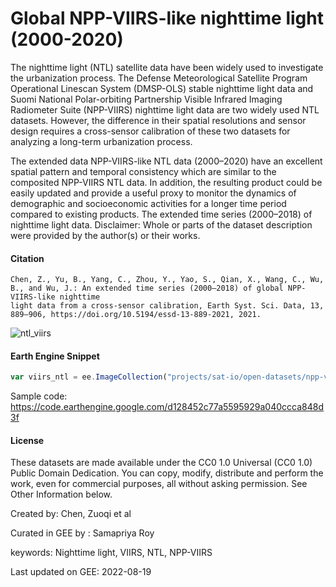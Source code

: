 # Global NPP-VIIRS-like nighttime light (2000-2020)

The nighttime light (NTL) satellite data have been widely used to investigate the urbanization process. The Defense Meteorological Satellite Program Operational Linescan System (DMSP-OLS) stable nighttime light data and Suomi National Polar-orbiting Partnership Visible Infrared Imaging Radiometer Suite (NPP-VIIRS) nighttime light data are two widely used NTL datasets. However, the difference in their spatial resolutions and sensor design requires a cross-sensor calibration of these two datasets for analyzing a long-term urbanization process.

The extended data NPP-VIIRS-like NTL data (2000–2020) have an excellent spatial pattern and temporal consistency which are similar to the composited NPP-VIIRS NTL data. In addition, the resulting product could be easily updated and provide a useful proxy to monitor the dynamics of demographic and socioeconomic activities for a longer time period compared to existing products. The extended time series (2000–2018) of nighttime light data.
Disclaimer: Whole or parts of the dataset description were provided by the author(s) or their works.


#### Citation

```
Chen, Z., Yu, B., Yang, C., Zhou, Y., Yao, S., Qian, X., Wang, C., Wu, B., and Wu, J.: An extended time series (2000–2018) of global NPP-VIIRS-like nighttime
light data from a cross-sensor calibration, Earth Syst. Sci. Data, 13, 889–906, https://doi.org/10.5194/essd-13-889-2021, 2021.
```

![ntl_viirs](https://user-images.githubusercontent.com/6677629/185727107-e76dcc00-4194-4f30-92f3-9aa851f671ae.gif)

#### Earth Engine Snippet

```js
var viirs_ntl = ee.ImageCollection("projects/sat-io/open-datasets/npp-viirs-ntl");
```

Sample code: https://code.earthengine.google.com/d128452c77a5595929a040ccca848d3f

#### License

These datasets are made available under the CC0 1.0 Universal (CC0 1.0) Public Domain Dedication. You can copy, modify, distribute and perform the work, even for commercial purposes, all without asking permission. See Other Information below.

Created by: Chen, Zuoqi et al

Curated in GEE by : Samapriya Roy

keywords: Nighttime light, VIIRS, NTL, NPP-VIIRS

Last updated on GEE: 2022-08-19
